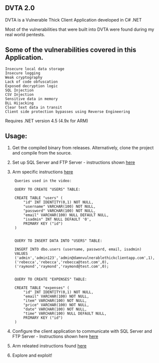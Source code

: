 DVTA 2.0
--------

DVTA is a Vulnerable Thick Client Application developed in C# .NET

Most of the vulnerabilities that were built into DVTA were found during my real world pentests.

Some of the vulnerabilities covered in this Application.
-------------------------------------------------------
    Insecure local data storage
    Insecure logging
    Weak cryptography
    Lack of code obfuscation
    Exposed decryption logic
    SQL Injection
    CSV Injection
    Sensitive data in memory
    DLL Hijacking
    Clear text data in transit
    Client side protection bypasses using Reverse Engineering

Requires .NET version 4.5 (4.9x for ARM)

Usage:
------
1. Get the compiled binary from releases. Alternatively, clone the project and compile from the source.
2. Set up SQL Server and FTP Server - instructions shown [here](https://youtu.be/rx8mtI1HU5c)
3. Arm specific instructions [here](ARM_Setup.md)

        Queries used in the video:

        QUERY TO CREATE "USERS" TABLE:

        CREATE TABLE "users" (
            "id" INT IDENTITY(0,1) NOT NULL,
            "username" VARCHAR(100) NOT NULL,
            "password" VARCHAR(100) NOT NULL,
            "email" VARCHAR(100) NULL DEFAULT NULL,
            "isadmin" INT NULL DEFAULT '0',
            PRIMARY KEY ("id")
        )


        QUERY TO INSERT DATA INTO "USERS" TABLE:

        INSERT INTO dbo.users (username, password, email, isadmin)
        VALUES
        ('admin','admin123','admin@damnvulnerablethickclientapp.com',1),
        ('rebecca','rebecca','rebecca@test.com',0),
        ('raymond','raymond','raymond@test.com',0);


        QUERY TO CREATE "EXPENSES" TABLE:

        CREATE TABLE "expenses" (
            "id" INT IDENTITY(0,1) NOT NULL,
            "email" VARCHAR(100) NOT NULL,
            "item" VARCHAR(100) NOT NULL,
            "price" VARCHAR(100) NOT NULL,
            "date" VARCHAR(100) NOT NULL,
            "time" VARCHAR(100) NULL DEFAULT NULL,
            PRIMARY KEY ("id")
        )


3. Configure the client application to communicate with SQL Server and FTP Server - Instructions shown here [here](https://youtu.be/IBdk2uOessc)
4. Arm releated instructions found [here](ARM_Setup.md)
5. Explore and exploit!

